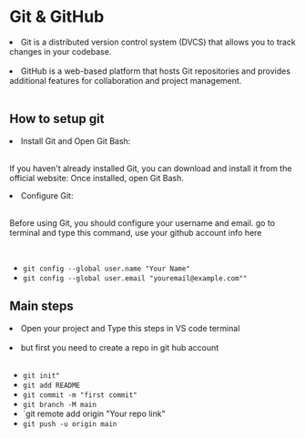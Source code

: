 # Git & GitHub 
<li> Git is a distributed version control system (DVCS) that allows you to track changes in your codebase. </li> <br>
<li> GitHub is a web-based platform that hosts Git repositories and provides additional features for collaboration and project management. </li>
<br>


## How to setup git
<li>Install Git and Open Git Bash:</li> <br>
<p>If you haven't already installed Git, you can download and install it from the official website: Once installed, open Git Bash.</p>

<li>Configure Git:</li> <br>
<p>Before using Git, you should configure your username and email. go to terminal and type this command, use your github account info here</p> <br>

* `git config --global user.name "Your Name"`
* `git config --global user.email "youremail@example.com""` <br>

## Main steps
<li>Open your project and Type this steps in VS code terminal</li> <br>
<li>but first you need to create a repo in git hub account</li> <br>

* `git init"`
* `git add README`
* `git commit -m "first commit"`
* `git branch -M main`
* `git remote add origin "Your repo link"
* `git push -u origin main`




